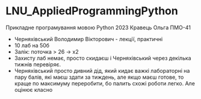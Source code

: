 # LNU_AppliedProgrammingPython
Прикладне програмування мовою Python 2023 Кравець Ольга ПМО-41

- Черняхівський Володимир Вікторович - лекції, практичні
- 10 лаб на 50б
- Залік: поточка > 26 -> х2
- Захисту лаб немає, просто скидаєш і Черняхівський через декілька тижнів перевіряє.
- Черняхівський просто дивний дід, який кидає важкі лабораторні на пару балів, які маєш здати за тиждень, але якщо маєш готове, то краще по максимуму переробити, бо палить схожі роботи легко. Але оцінює класно

